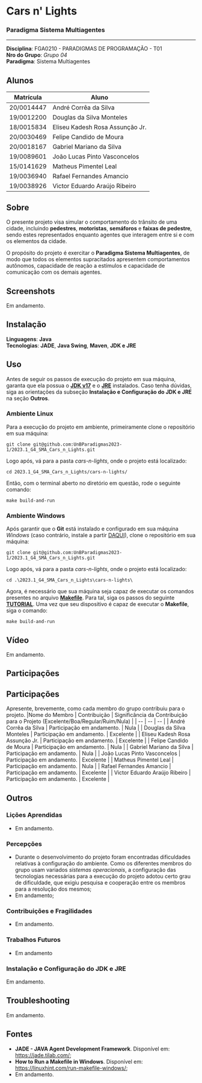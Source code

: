 # Cars n' Lights

### Paradigma Sistema Multiagentes

---

**Disciplina**: FGA0210 - PARADIGMAS DE PROGRAMAÇÃO - T01 <br>
**Nro do Grupo**: *Grupo 04*<br>
**Paradigma**: Sistema Multiagentes<br>

## Alunos

|Matrícula | Aluno |
| -- | -- |
| 20/0014447  |  André Corrêa da Silva |
| 19/0012200  |  Douglas da Silva Monteles |
| 18/0015834  |  Eliseu Kadesh Rosa Assunção Jr. |
| 20/0030469  |  Felipe Candido de Moura |
| 20/0018167  |  Gabriel Mariano da Silva |
| 19/0089601  |  João Lucas Pinto Vasconcelos |
| 15/0141629  |  Matheus Pimentel Leal |
| 19/0036940  |  Rafael Fernandes Amancio |
| 19/0038926  |  Victor Eduardo Araújo Ribeiro |

## Sobre

O presente projeto visa simular o comportamento do trânsito de uma cidade, incluindo **pedestres**, **motoristas**, **semáforos** e **faixas de pedestre**, sendo estes representados enquanto agentes que interagem entre si e com os elementos da cidade.

O propósito do projeto é exercitar o **Paradigma Sistema Multiagentes**, de modo que todos os elementos supracitados apresentem comportamentos autônomos, capacidade de reação a estímulos e capacidade de comunicação com os demais agentes.

<!-- Descreva o seu projeto em linhas gerais. 
Use referências, links, que permitam conhecer um pouco mais sobre o projeto.
Capriche nessa seção, pois ela é a primeira a ser lida pelos interessados no projeto. -->

## Screenshots

Em andamento.

<!-- Adicione 2 ou mais screenshots do projeto em termos de interface e/ou funcionamento. -->

## Instalação

**Linguagens**: **Java** <br>
**Tecnologias**: **JADE**, **Java Swing**, **Maven**, **JDK e JRE**<br>

<!-- Descreva os pré-requisitos para rodar o seu projeto e os comandos necessários.
Insira um manual ou um script para auxiliar ainda mais.
Gifs animados e outras ilustrações são bem-vindos! -->

## Uso

Antes de seguir os passos de execução do projeto em sua máquina, garanta que ela possua o [**JDK v17**](https://www.oracle.com/br/java/technologies/downloads/#java17) e o [**JRE**](https://www.java.com/pt-BR/download/manual.jsp) instalados. Caso tenha dúvidas, siga as orientações da subseção **Instalação e Configuração do JDK e JRE** na seção **Outros**.

### Ambiente Linux

Para a execução do projeto em ambiente, primeiramente clone o repositório em sua máquina:

```
git clone git@github.com:UnBParadigmas2023-1/2023.1_G4_SMA_Cars_n_Lights.git
```

Logo após, vá para a pasta *cars-n-lights*, onde o projeto está localizado:

```
cd 2023.1_G4_SMA_Cars_n_Lights/cars-n-lights/
```

Então, com o terminal aberto no diretório em questão, rode o seguinte comando:

```
make build-and-run
```

### Ambiente Windows

Após garantir que o **Git** está instalado e configurado em sua máquina *Windows* (caso contrário, instale a partir [DAQUI](https://git-scm.com/download/win)), clone o repositório em sua máquina:

```
git clone git@github.com:UnBParadigmas2023-1/2023.1_G4_SMA_Cars_n_Lights.git
```

Logo após, vá para a pasta *cars-n-lights*, onde o projeto está localizado:

```
cd .\2023.1_G4_SMA_Cars_n_Lights\cars-n-lights\
```

Agora, é necessário que sua máquina seja capaz de executar os comandos presentes no arquivo [**Makefile**](./cars-n-lights/Makefile). Para tal, siga os passos do seguinte [**TUTORIAL**](https://linuxhint.com/run-makefile-windows/). Uma vez que seu dispositivo é capaz de executar o **Makefile**, siga o comando:

```
make build-and-run
```

<!-- Explique como usar seu projeto.
Procure ilustrar em passos, com apoio de telas do software, seja com base na interface gráfica, seja com base no terminal.
Nessa seção, deve-se revelar de forma clara sobre o funcionamento do software. -->

## Vídeo

Em andamento.

<!-- Adicione 1 ou mais vídeos com a execução do projeto.
Procure: 
(i) Introduzir o projeto;
(ii) Mostrar passo a passo o código, explicando-o, e deixando claro o que é de terceiros, e o que é contribuição real da equipe;
(iii) Apresentar particularidades do Paradigma, da Linguagem, e das Tecnologias, e
(iV) Apresentar lições aprendidas, contribuições, pendências, e ideias para trabalhos futuros.
OBS: TODOS DEVEM PARTICIPAR, CONFERINDO PONTOS DE VISTA.
TEMPO: +/- 15min -->

## Participações

## Participações

Apresente, brevemente, como cada membro do grupo contribuiu para o projeto.
|Nome do Membro | Contribuição | Significância da Contribuição para o Projeto (Excelente/Boa/Regular/Ruim/Nula) |
| -- | -- | -- |
| André Corrêa da Silva | Participação em andamento. |  Nula  |
| Douglas da Silva Monteles | Participação em andamento. |  Excelente  |
| Eliseu Kadesh Rosa Assunção Jr. |  Participação em andamento. |  Excelente  |
| Felipe Candido de Moura | Participação em andamento.  |  Nula  |
| Gabriel Mariano da Silva |  Participação em andamento. |  Nula  |
| João Lucas Pinto Vasconcelos | Participação em andamento. |  Excelente  |
| Matheus Pimentel Leal | Participação em andamento. |  Nula  |
| Rafael Fernandes Amancio | Participação em andamento. |  Excelente  |
| Victor Eduardo Araújo Ribeiro | Participação em andamento. |  Excelente  |

## Outros

### Lições Aprendidas

- Em andamento.

### Percepções

- Durante o desenvolvimento do projeto foram encontradas dificuldades relativas à configuração do ambiente. Como os diferentes membros do grupo usam variados *sistemas operacionais*, a configuração das tecnologias necessárias para a execução do projeto adotou certo grau de dificuldade, que exigiu pesquisa e cooperação entre os membros para a resolução dos mesmos;
- Em andamento;

### Contribuições e Fragilidades

- Em andamento.

### Trabalhos Futuros

- Em andamento

<!-- Quaisquer outras informações sobre o projeto podem ser descritas aqui. Não esqueça, entretanto, de informar sobre:
(i) Lições Aprendidas;
(ii) Percepções;
(iii) Contribuições e Fragilidades, e
(iV) Trabalhos Futuros. -->

### Instalação e Configuração do JDK e JRE

Em andamento.

## Troubleshooting

Em andamento.

## Fontes

- **JADE - JAVA Agent Development Framework**. Disponível em: <https://jade.tilab.com/>;
- **How to Run a Makefile in Windows**. Disponível em: <https://linuxhint.com/run-makefile-windows/>;
- Em andamento.

<!-- Referencie, adequadamente, as referências utilizadas.
Indique ainda sobre fontes de leitura complementares. -->

